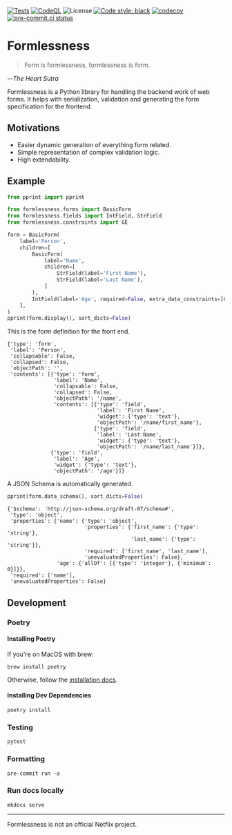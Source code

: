 [![Tests](https://github.com/travisjungroth/formlessness/actions/workflows/tests.yml/badge.svg?branch=main)](https://github.com/travisjungroth/formlessness/actions/workflows/tests.yml)
[![CodeQL](https://github.com/travisjungroth/formlessness/actions/workflows/codeql-analysis.yml/badge.svg?branch=main)](https://github.com/travisjungroth/formlessness/actions/workflows/codeql-analysis.yml)
![License](https://img.shields.io/github/license/travisjungroth/formlessness?color=blue)
[![Code style: black](https://img.shields.io/badge/code%20style-black-000000.svg)](https://github.com/psf/black)
[![codecov](https://codecov.io/gh/travisjungroth/formlessness/branch/main/graph/badge.svg?token=2XR660JGGF)](https://codecov.io/gh/travisjungroth/formlessness)
[![pre-commit.ci status](https://results.pre-commit.ci/badge/github/travisjungroth/formlessness/main.svg)](https://results.pre-commit.ci/latest/github/travisjungroth/formlessness/main)


# Formlessness

>Form is formlessness, formlessness is form.

--_The Heart Sutra_

Formlessness is a Python library for handling the backend work of web forms. It helps with serialization, validation and generating the form specification for the frontend.

## Motivations

 * Easier dynamic generation of everything form related.
 * Simple representation of complex validation logic.
 * High extendability.

## Example

<!--phmdoctest-share-names-->

```python
from pprint import pprint

from formlessness.forms import BasicForm
from formlessness.fields import IntField, StrField
from formlessness.constraints import GE

form = BasicForm(
    label='Person',
    children=[
        BasicForm(
            label='Name',
            children=[
                StrField(label='First Name'),
                StrField(label='Last Name'),
            ]
        ),
        IntField(label='Age', required=False, extra_data_constraints=[GE(0)])
    ],
)
pprint(form.display(), sort_dicts=False)
```
This is the form definition for the front end.
```
{'type': 'form',
 'label': 'Person',
 'collapsable': False,
 'collapsed': False,
 'objectPath': '',
 'contents': [{'type': 'form',
               'label': 'Name',
               'collapsable': False,
               'collapsed': False,
               'objectPath': '/name',
               'contents': [{'type': 'field',
                             'label': 'First Name',
                             'widget': {'type': 'text'},
                             'objectPath': '/name/first_name'},
                            {'type': 'field',
                             'label': 'Last Name',
                             'widget': {'type': 'text'},
                             'objectPath': '/name/last_name'}]},
              {'type': 'field',
               'label': 'Age',
               'widget': {'type': 'text'},
               'objectPath': '/age'}]}
```
A JSON Schema is automatically generated.
```python
pprint(form.data_schema(), sort_dicts=False)
```

```
{'$schema': 'http://json-schema.org/draft-07/schema#',
 'type': 'object',
 'properties': {'name': {'type': 'object',
                         'properties': {'first_name': {'type': 'string'},
                                        'last_name': {'type': 'string'}},
                         'required': ['first_name', 'last_name'],
                         'unevaluatedProperties': False},
                'age': {'allOf': [{'type': 'integer'}, {'minimum': 0}]}},
 'required': ['name'],
 'unevaluatedProperties': False}
```
## Development

### Poetry

#### Installing Poetry

If you're on MacOS with brew:

    brew install poetry

Otherwise, follow the [installation docs](https://python-poetry.org/docs/master/#installing-with-the-official-installer).

#### Installing Dev Dependencies

    poetry install

### Testing

    pytest

### Formatting

    pre-commit run -a

### Run docs locally

    mkdocs serve

---
Formlessness is not an official Netflix project.
